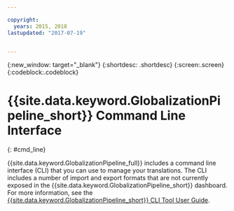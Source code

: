 ```yaml
---

copyright:
  years: 2015, 2018
lastupdated: "2017-07-19"


---
```


{:new_window: target="_blank"}
{:shortdesc: .shortdesc}
{:screen:.screen}
{:codeblock:.codeblock}

# {{site.data.keyword.GlobalizationPipeline_short}} Command Line Interface
{: #cmd_line}

{{site.data.keyword.GlobalizationPipeline_full}} includes a command line interface (CLI) that you can use to manage your translations. The CLI includes a number of import and export formats that are not currently exposed in the {{site.data.keyword.GlobalizationPipeline_short}} dashboard. For more information, see the [{{site.data.keyword.GlobalizationPipeline_short}} CLI Tool User Guide](https://github.com/IBM-Bluemix/gp-java-tools/tree/f89b577481dd7973d751dc5baca54a196efafc98/gp-cli).
